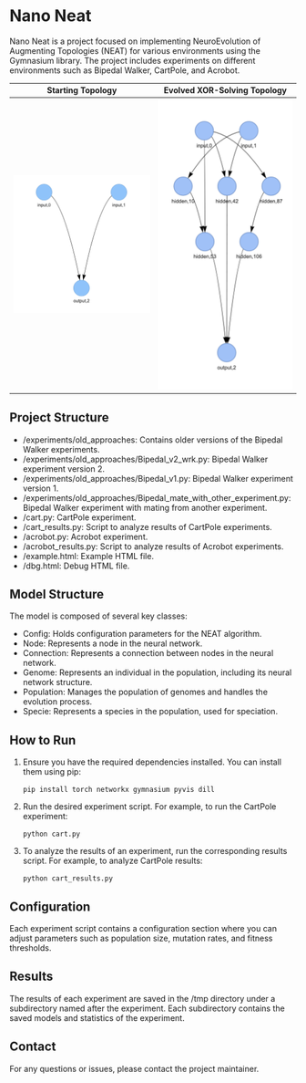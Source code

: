 # Nano Neat

Nano Neat is a project focused on implementing NeuroEvolution of Augmenting Topologies (NEAT) for various environments using the Gymnasium library. The project includes experiments on different environments such as Bipedal Walker, CartPole, and Acrobot.

| Starting Topology | Evolved XOR-Solving Topology |
|------------------|----------------------------|
| ![Starting topology](./tex/first_genome.png) | ![Example of evolved XOR topology](./tex/xor_topology_example.png) |

## Project Structure

- /experiments/old_approaches: Contains older versions of the Bipedal Walker experiments.
- /experiments/old_approaches/Bipedal_v2_wrk.py: Bipedal Walker experiment version 2.
- /experiments/old_approaches/Bipedal_v1.py: Bipedal Walker experiment version 1.
- /experiments/old_approaches/Bipedal_mate_with_other_experiment.py: Bipedal Walker experiment with mating from another experiment.
- /cart.py: CartPole experiment.
- /cart_results.py: Script to analyze results of CartPole experiments.
- /acrobot.py: Acrobot experiment.
- /acrobot_results.py: Script to analyze results of Acrobot experiments.
- /example.html: Example HTML file.
- /dbg.html: Debug HTML file.

## Model Structure

The model is composed of several key classes:

- Config: Holds configuration parameters for the NEAT algorithm.
- Node: Represents a node in the neural network.
- Connection: Represents a connection between nodes in the neural network.
- Genome: Represents an individual in the population, including its neural network structure.
- Population: Manages the population of genomes and handles the evolution process.
- Specie: Represents a species in the population, used for speciation.

## How to Run

1. Ensure you have the required dependencies installed. You can install them using pip:
   ```
   pip install torch networkx gymnasium pyvis dill
   ```

2. Run the desired experiment script. For example, to run the CartPole experiment:
   ```
   python cart.py
   ```

3. To analyze the results of an experiment, run the corresponding results script. For example, to analyze CartPole results:
   ```
   python cart_results.py
   ```

## Configuration

Each experiment script contains a configuration section where you can adjust parameters such as population size, mutation rates, and fitness thresholds.

## Results

The results of each experiment are saved in the /tmp directory under a subdirectory named after the experiment. Each subdirectory contains the saved models and statistics of the experiment.

## Contact

For any questions or issues, please contact the project maintainer.